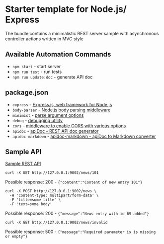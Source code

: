 # Starter template for Node.js/ Express

The bundle contains a minimalistic REST server sample with asynchronous controller actions written in MVC style

## Available Automation Commands
- `npm start` - start server
- `npm run test` - run tests
- `npm run update:doc` - generate API doc


## package.json

- `express` - [Express.js, web framework for Node.js](https://expressjs.com/)
- `body-parser` - [Node.js body parsing middleware](https://www.npmjs.com/package/body-parser)
- `minimist` - [parse argument options](https://www.npmjs.com/package/minimist)
- `debug` - [debugging utility](https://www.npmjs.com/package/debug)
- `cors` - [middleware to enable CORS with various options](https://www.npmjs.com/package/cors)
- `apidoc` - [apiDoc - REST API doc generator](https://github.com/apidoc/apidoc)
- `apidoc-markdown` - [apidoc-markdown - apiDoc to Markdown converter](https://github.com/martinj/node-apidoc-markdown)


## Sample API

[Sample REST API](./API.md)

```
curl -X GET http://127.0.0.1:9002/news/101
```
Possible response: 200 - `{"content":"Content of new entry 101"}`


```
curl -X POST http://127.0.0.1:9002/news \
  -H 'content-type: multipart/form-data' \
  -F 'title=some title' \
  -F 'text=some body'
```

Possible response: 200 - `{"message":"News entry with id 69 added"}`

```
curl -X GET http://127.0.0.1:9002/news/invalid
```
Possible response: 500 - `{"message":"Required parameter is is missing or empty"}`